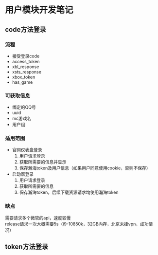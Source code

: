 # 用户模块开发笔记

## code方法登录

### 流程

- 接受登录code
- access_token
- xbl_response
- xsts_response
- xbox_token
- has_game

### 可获取信息

- 绑定的QQ号
- uuid
- mc游戏名
- 用户组

### 适用范围

- 官网仪表盘登录
    1. 用户请求登录
    2. 获取所需要的信息并显示
    3. 保存瀚海token及用户信息（如果用户同意使用cookie，否则不保存）
- 启动器登录
    1. 用户请求登录
    2. 获取所需要的信息
    3. 保存瀚海token，后续下载资源请求均使用瀚海token

### 缺点

需要请求多个微软的api，速度较慢<br>
release请求一次大概需要5s（i9-10850k，32GB内存，北京未挂vpn，成功情况）

## token方法登录
